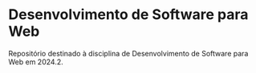 # Desenvolvimento de Software para Web
Repositório destinado à disciplina de Desenvolvimento de Software para Web em 2024.2.
